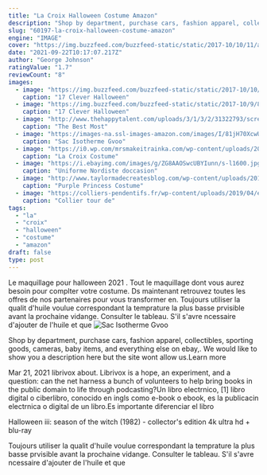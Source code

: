 ```yaml
---
title: "La Croix Halloween Costume Amazon"
description: "Shop by department, purchase cars, fashion apparel, collectibles, sporting goods, cameras, baby items, and everything else on ebay,"
slug: "60197-la-croix-halloween-costume-amazon"
engine: "IMAGE"
cover: "https://img.buzzfeed.com/buzzfeed-static/static/2017-10/10/11/asset/buzzfeed-prod-fastlane-01/sub-buzz-21434-1507650829-3.jpg"
date: "2021-09-22T10:17:07.217Z"
author: "George Johnson"
ratingValue: "1.7"
reviewCount: "8"
images:
  - image: "https://img.buzzfeed.com/buzzfeed-static/static/2017-10/10/11/asset/buzzfeed-prod-fastlane-01/sub-buzz-21434-1507650829-3.jpg"
    caption: "17 Clever Halloween"
  - image: "https://img.buzzfeed.com/buzzfeed-static/static/2017-10/9/8/asset/buzzfeed-prod-fastlane-01/sub-buzz-25203-1507553780-2.jpg?crop=1000:1501%3B0%2C0&resize=720:720"
    caption: "17 Clever Halloween"
  - image: "http://www.thehappytalent.com/uploads/3/1/3/2/31322793/screen-shot-2016-10-10-at-5-11-22-pm_orig.png"
    caption: "The Best Most"
  - image: "https://images-na.ssl-images-amazon.com/images/I/81jH70XcwUL._SL1171_.jpg"
    caption: "Sac Isotherme Gvoo"
  - image: "https://i0.wp.com/mrsmakeitrainka.com/wp-content/uploads/2019/10/IMG_1061.jpg?resize=1152%2C1536&ssl=1"
    caption: "La Croix Costume"
  - image: "https://i.ebayimg.com/images/g/ZG8AAOSwcUBYIunn/s-l1600.jpg"
    caption: "Uniforme Nordiste doccasion"
  - image: "http://www.taylormadecreatesblog.com/wp-content/uploads/2017/10/Pruple-Princess-Costume-30.jpg"
    caption: "Purple Princess Costume"
  - image: "https://colliers-pendentifs.fr/wp-content/uploads/2019/04/elli-collier-court-argent-925-croix-oxyde-de-zirconium-40-cm-36cm-4-cm-prolongateur-de-la-marque-elli-image-1-711x1024.jpg"
    caption: "Collier tour de"
tags:
  - "la"
  - "croix"
  - "halloween"
  - "costume"
  - "amazon"
draft: false
type: post
---
```


Le maquillage pour halloween 2021 . Tout le maquillage dont vous aurez besoin pour complter votre costume. Ds maintenant retrouvez toutes les offres de nos partenaires pour vous transformer en. Toujours utiliser la qualit d'huile voulue correspondant  la temprature la plus basse prvisible avant la prochaine vidange. Consulter le tableau. S'il s'avre ncessaire d'ajouter de l'huile et que
![Sac Isotherme Gvoo](https://images-na.ssl-images-amazon.com/images/I/81jH70XcwUL._SL1171_.jpg "Sac Isotherme Gvoo")

Shop by department, purchase cars, fashion apparel, collectibles, sporting goods, cameras, baby items, and everything else on ebay,. We would like to show you a description here but the site wont allow us.Learn more
<!--inArticleAds-->

<!--galleryOne-->

Mar 21, 2021 librivox about. Librivox is a hope, an experiment, and a question: can the net harness a bunch of volunteers to help bring books in the public domain to life through podcasting?Un libro electrnico, [1] libro digital o ciberlibro, conocido en ingls como e-book o ebook, es la publicacin electrnica o digital de un libro.Es importante diferenciar el libro
<!--inArticleAds-->

<!--galleryTwo-->

Halloween iii: season of the witch (1982) - collector's edition 4k ultra hd + blu-ray
<!--galleryThree-->

Toujours utiliser la qualit d'huile voulue correspondant  la temprature la plus basse prvisible avant la prochaine vidange. Consulter le tableau. S'il s'avre ncessaire d'ajouter de l'huile et que